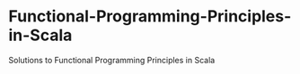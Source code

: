 # Functional-Programming-Principles-in-Scala
Solutions to Functional Programming Principles in Scala
